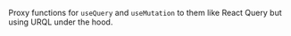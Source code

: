 Proxy functions for `useQuery` and `useMutation` to them like React Query but using URQL under the hood.
